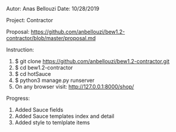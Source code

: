 Autor: Anas Bellouzi
Date: 10/28/2019

Project: Contractor

Proposal: https://github.com/anbellouzi/bew1.2-contractor/blob/master/proposal.md

Instruction:
1. $ git clone https://github.com/anbellouzi/bew1.2-contractor.git
2. $ cd bew1.2-contractor
3. $ cd hotSauce
4. $ python3 manage.py runserver
5. On any browser visit: http://127.0.0.1:8000/shop/

Progress:
  1. Added Sauce fields
  2. Added Sauce templates index and detail
  3. Added style to temlplate items
